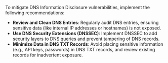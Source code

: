 To mitigate DNS Information Disclosure vulnerabilities, implement the following recommendations:
 
- **Review and Clean DNS Entries**: Regularly audit DNS entries, ensuring sensitive data (like internal IP addresses or hostnames) is not exposed.
- **Use DNS Security Extensions (DNSSEC)**: Implement DNSSEC to add security layers to DNS queries and prevent tampering of DNS records.
- **Minimize Data in DNS TXT Records**: Avoid placing sensitive information (e.g., API keys, passwords) in DNS TXT records, and review existing records for inadvertent exposure.